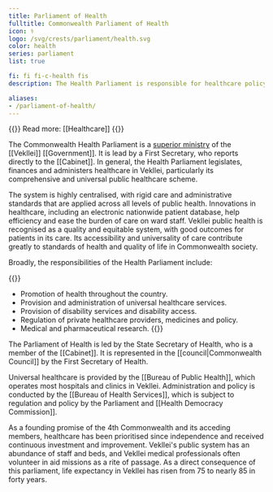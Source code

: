 ```yaml
---
title: Parliament of Health
fulltitle: Commonwealth Parliament of Health
icon: ⚕️
logo: /svg/crests/parliament/health.svg
color: health
series: parliament
list: true

fi: fi fi-c-health fis
description: The Health Parliament is responsible for healthcare policy and delivery in Vekllei.

aliases:
- /parliament-of-health/
---
```

{{<note advice>}}
Read more: [[Healthcare]]
{{</note>}}

The Commonwealth Health Parliament is a [superior ministry](/parliaments/) of the [[Vekllei]] [[Government]]. It is lead by a First Secretary, who reports directly to the [[Cabinet]]. In general, the Health Parliament legislates, finances and administers healthcare in Vekllei, particularly its comprehensive and universal public healthcare scheme.

The system is highly centralised, with rigid care and administrative standards that are applied across all levels of public health. Innovations in healthcare, including an electronic nationwide patient database, help efficiency and ease the burden of care on ward staff. Vekllei public health is recognised as a quality and equitable system, with good outcomes for patients in its care. Its accessibility and universality of care contribute greatly to standards of health and quality of life in Commonwealth society.

Broadly, the responsibilities of the Health Parliament include:

{{<note>}}
* Promotion of health throughout the country.
* Provision and administration of universal healthcare services.
* Provision of disability services and disability access.
* Regulation of private healthcare providers, medicines and policy.
* Medical and pharmaceutical research.
{{</note>}}

The Parliament of Health is led by the State Secretary of Health, who is a member of the [[Cabinet]]. It is represented in the [[council|Commonwealth Council]] by the First Secretary of Health.

Universal healthcare is provided by the [[Bureau of Public Health]], which operates most hospitals and clinics in Vekllei. Administration and policy is conducted by the [[Bureau of Health Services]], which is subject to regulation and policy by the Parliament and [[Health Democracy Commission]].

As a founding promise of the 4th Commonwealth and its acceding members, healthcare has been prioritised since independence and received continuous investment and improvement. Vekllei's public system has an abundance of staff and beds, and Vekllei medical professionals often volunteer in aid missions as a rite of passage. As a direct consequence of this parliament, life expectancy in Vekllei has risen from 75 to nearly 85 in forty years.